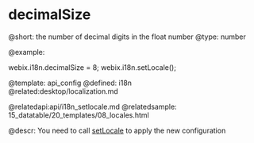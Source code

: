 decimalSize
=============


@short: the number of decimal digits in the float number
@type: number

@example:

webix.i18n.decimalSize = 8;
webix.i18n.setLocale();

@template:	api_config
@defined:	i18n	
@related:desktop/localization.md

@relatedapi:api/i18n_setlocale.md
@relatedsample:
	15_datatable/20_templates/08_locales.html

@descr:
You need to call <a href="api/i18n_setlocale.md">setLocale</a> to apply the new configuration